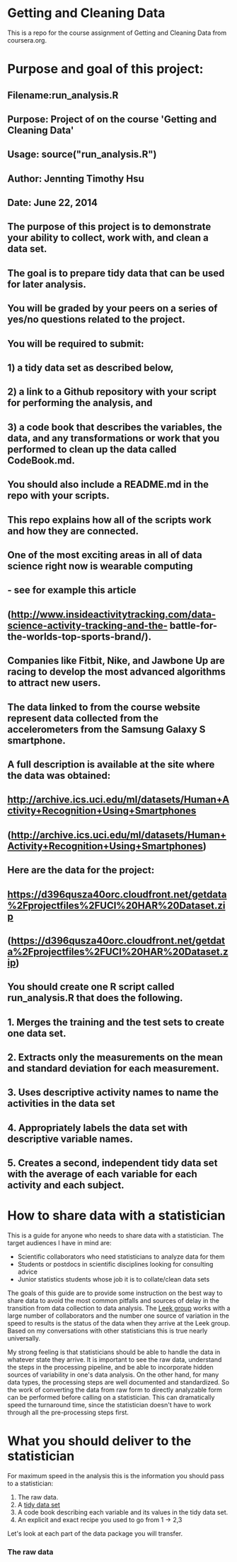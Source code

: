 Getting and Cleaning Data
=====================================

This is a repo for the course assignment of Getting and Cleaning Data from coursera.org.

# Purpose and goal of this project:
## Filename:run_analysis.R
## Purpose: Project of on the course 'Getting and Cleaning Data' 
##
## Usage: source("run_analysis.R")
##
## Author:  Jennting Timothy Hsu
## Date:    June 22, 2014

## The purpose of this project is to demonstrate your ability to collect, work with, and clean a data set. 
## The goal is to prepare tidy data that can be used for later analysis. 
## You will be graded by your peers on a series of yes/no questions related to the project. 
## You will be required to submit: 
##    1) a tidy data set as described below, 
##    2) a link to a Github repository with your script for performing the analysis, and 
##    3) a code book that describes the variables, the data, and any transformations or work that you performed to clean up the data called CodeBook.md. 
## You should also include a README.md in the repo with your scripts. 
## This repo explains how all of the scripts work and how they are connected.
##
## One of the most exciting areas in all of data science right now is wearable computing 
## - see for example this article 
##    (http://www.insideactivitytracking.com/data-science-activity-tracking-and-the- battle-for-the-worlds-top-sports-brand/). 
## Companies like Fitbit, Nike, and Jawbone Up are racing to develop the most advanced algorithms to attract new users. 
## The data linked to from the course website represent data collected from the accelerometers from the Samsung Galaxy S smartphone. 
## A full description is available at the site where the data was obtained:
##    http://archive.ics.uci.edu/ml/datasets/Human+Activity+Recognition+Using+Smartphones 
##    (http://archive.ics.uci.edu/ml/datasets/Human+Activity+Recognition+Using+Smartphones)
##
## Here are the data for the project:
##    https://d396qusza40orc.cloudfront.net/getdata%2Fprojectfiles%2FUCI%20HAR%20Dataset.zip 
##    (https://d396qusza40orc.cloudfront.net/getdata%2Fprojectfiles%2FUCI%20HAR%20Dataset.zip)
## You should create one R script called run_analysis.R that does the following.
##    1. Merges the training and the test sets to create one data set.
##    2. Extracts only the measurements on the mean and standard deviation for each measurement.
##    3. Uses descriptive activity names to name the activities in the data set
##    4. Appropriately labels the data set with descriptive variable names.
##    5. Creates a second, independent tidy data set with the average of each variable for each activity and each subject.


How to share data with a statistician
===========

This is a guide for anyone who needs to share data with a statistician. The target audiences I have in mind are:

* Scientific collaborators who need statisticians to analyze data for them
* Students or postdocs in scientific disciplines looking for consulting advice
* Junior statistics students whose job it is to collate/clean data sets

The goals of this guide are to provide some instruction on the best way to share data to avoid the most common pitfalls
and sources of delay in the transition from data collection to data analysis. The [Leek group](http://biostat.jhsph.edu/~jleek/) works with a large
number of collaborators and the number one source of variation in the speed to results is the status of the data
when they arrive at the Leek group. Based on my conversations with other statisticians this is true nearly universally.

My strong feeling is that statisticians should be able to handle the data in whatever state they arrive. It is important
to see the raw data, understand the steps in the processing pipeline, and be able to incorporate hidden sources of
variability in one's data analysis. On the other hand, for many data types, the processing steps are well documented
and standardized. So the work of converting the data from raw form to directly analyzable form can be performed 
before calling on a statistician. This can dramatically speed the turnaround time, since the statistician doesn't
have to work through all the pre-processing steps first. 


What you should deliver to the statistician
====================

For maximum speed in the analysis this is the information you should pass to a statistician:

1. The raw data.
2. A [tidy data set](http://vita.had.co.nz/papers/tidy-data.pdf) 
3. A code book describing each variable and its values in the tidy data set.  
4. An explicit and exact recipe you used to go from 1 -> 2,3 

Let's look at each part of the data package you will transfer. 


### The raw data





